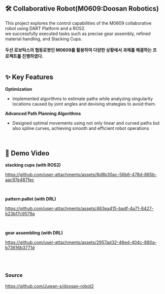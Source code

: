 ## 🛠️ Collaborative Robot(M0609:Doosan Robotics)
This project explores the control capabilities of the M0609 collaborative robot using DART Platform and a ROS2. 
<br>we successfully executed tasks such as precise gear assembly, refined material handling, and Stacking Cups.
<br><br> **두산 로보틱스의 협동로봇인 M0609를 활용하여 다양한 상황에서 과제를 해결하는 프로젝트를 진행하였다.**
<br><br>

## ✨ Key Features

**Optimization**

- Implemented algorithms to estimate paths while analyzing singularity locations caused by joint angles and devising strategies to avoid them.

**Advanced Path Planning Algorithms**

- Designed optimal movements using not only linear and curved paths but also spline curves, achieving smooth and efficient robot operations

<br>

## 🎥 Demo Video

**stacking cups (with ROS2)**

https://github.com/user-attachments/assets/8d8b30ac-56b6-478d-865b-aac97e487fec

<br>

**pattern pallet (with DRL)**

https://github.com/user-attachments/assets/463ea415-badf-4a71-8427-b23b17c9579a

<br>

**gear assembling (with DRL)**

https://github.com/user-attachments/assets/2957ad32-46ed-404c-880a-b73616b3771d

<br><br>

### Source

https://github.com/Juwan-s/doosan-robot2

